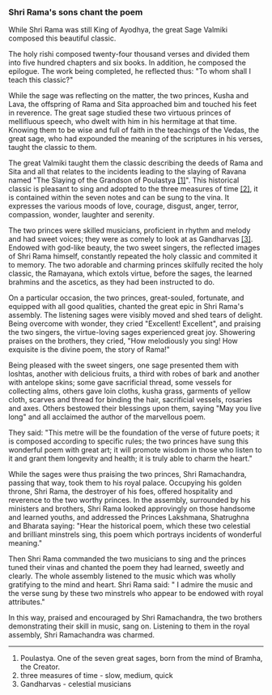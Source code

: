 ### Shri Rama's sons chant the poem

While Shri Rama was still King of Ayodhya, the great Sage Valmiki composed this beautiful classic.

The holy rishi composed twenty-four thousand verses and divided them into five hundred chapters and six books. In addition, he composed the epilogue. The work being completed, he reflected thus: "To whom shall I teach this classic?"

While the sage was reflecting on the matter, the two princes, Kusha and Lava, the offspring of Rama and Sita approached bim and touched his feet in reverence. The great sage studied these two virtuous princes of mellifluous speech, who dwelt with him in his hermitage at that time. Knowing them to be wise and full of faith in the teachings of the Vedas, the great sage, who had expounded the meaning of the scriptures in his verses, taught the classic to them.

The great Valmiki taught them the classic describing the deeds of Rama and Sita and all that relates to the incidents leading to the slaying of Ravana named "The Slaying of the Grandson of Poulastya [[1]]()". This historical classic is pleasant to sing and adopted to the three measures of time [[2]](), it is contained within the seven notes and can be sung to the vina. It expresses the various moods of love, courage, disgust, anger, terror, compassion, wonder, laughter and serenity.

The two princes were skilled musicians, proficient in rhythm and melody and had sweet voices; they were as comely to look at as Gandharvas [[3]](). Endowed with god-like beauty, the two sweet singers, the reflected images of Shri Rama himself, constantly repeated the holy classic and commited it to memory. The two adorable and charming princes skilfully recited the holy classic, the Ramayana, which extols virtue, before the sages, the learned brahmins and the ascetics, as they had been instructed to do.

On a particular occasion, the two princes, great-souled, fortunate, and equipped with all good qualities, chanted the great epic in Shri Rama's assembly. The listening sages were visibly moved and shed tears of delight. Being overcome with wonder, they cried "Excellent! Excellent", and praising the two singers, the virtue-loving sages experienced great joy. Showering praises on the brothers, they cried, "How melodiously you sing! How exquisite is the divine poem, the story of Rama!"

Being pleased with the sweet singers, one sage presented them with loshtas, another with delicious fruits, a third with robes of bark and another with antelope skins; some gave sacrificial thread, some vessels for collecting alms, others gave loin cloths, kusha grass, garments of yellow cloth, scarves and thread for binding the hair, sacrificial vessels, rosaries and axes. Others bestowed their blessings upon them, saying "May you live long" and all acclaimed the author of the marvellous poem.

They said: "This metre will be the foundation of the verse of future poets; it is composed according to specific rules; the two princes have sung this wonderful poem with great art; it will promote wisdom in those who listen to it and grant them longevity and health; it is truly able to charm the heart."

While the sages were thus praising the two princes, Shri Ramachandra, passing that way, took them to his royal palace. Occupying his golden throne, Shri Rama, the destroyer of his foes, offered hospitality and reverence to the two worthy princes. In the assembly, surrounded by his ministers and brothers, Shri Rama looked approvingly on those handsome and learned youths, and addressed the Princes Lakshmana, Shatrughna and Bharata saying: "Hear the historical poem, which these two celestial and brilliant minstrels sing, this poem which portrays incidents of wonderful meaning."

Then Shri Rama commanded the two musicians to sing and the princes tuned their vinas and chanted the poem they had learned, sweetly and clearly. The whole assembly listened to the music which was wholly gratifying to the mind and heart. Shri Rama said: " I admire the music and the verse sung by these two minstrels who appear to be endowed with royal attributes."

In this way, praised and encouraged by Shri Ramachandra, the two brothers demonstrating their skill in music, sang on. Listening to them in the royal assembly, Shri Ramachandra was charmed.

----

1. Poulastya. One of the seven great sages, born from the mind of Bramha, the Creator.
2. three measures of time - slow, medium, quick
3. Gandharvas - celestial musicians